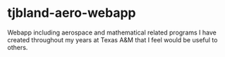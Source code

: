 # tjbland-aero-webapp
Webapp including aerospace and mathematical related programs I have created throughout my years at Texas A&amp;M that I feel would be useful to others.
